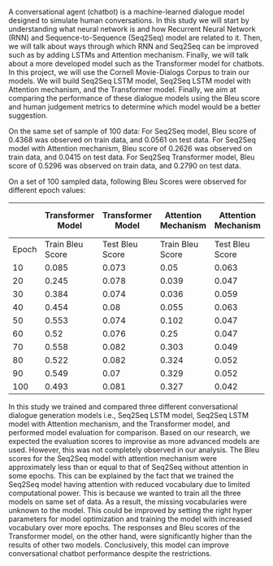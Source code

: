 A conversational agent (chatbot) is a machine-learned dialogue model designed to simulate human conversations. In this study we will start by understanding what neural network is and how Recurrent Neural Network (RNN) and Sequence-to-Sequence (Seq2Seq) model are related to it. Then, we will talk about ways through which RNN and Seq2Seq can be improved such as by adding LSTMs and Attention mechanism. Finally, we will talk about a more developed model such as the Transformer model for chatbots. In this project, we will use the Cornell Movie-Dialogs Corpus to train our models. We will build Seq2Seq LSTM model, Seq2Seq LSTM model with Attention mechanism, and the Transformer model. Finally, we aim at comparing the performance of these dialogue models using the Bleu score and human judgement metrics to determine which model would be a better suggestion.

On the same set of sample of 100 data: 
For Seq2Seq model, Bleu score of 0.4368 was observed on train data, and 0.0561 on test data.
For Seq2Seq model with Attention mechanism, Bleu score of 0.2626 was observed on train data, and 0.0415 on test data.
For Seq2Seq Transformer model, Bleu score of 0.5296 was observed on train data, and 0.2790 on test data.

On a set of 100 sampled data, following Bleu Scores were observed for different epoch values:

|       | Transformer Model | Transformer Model | Attention Mechanism | Attention Mechanism | No Attention Mechanism | No Attention Mechanism |
|-------|-------------------|-------------------|---------------------|---------------------|------------------------|------------------------|
| Epoch | Train Bleu Score  | Test Bleu Score   | Train Bleu Score    | Test Bleu Score     | Train Bleu Score       | Test Bleu Score        |
| 10    | 0.085             | 0.073             | 0.05                | 0.063               | 0.077                  | 0.085                  |
| 20    | 0.245             | 0.078             | 0.039               | 0.047               | 0.065                  | 0.07                   |
| 30    | 0.384             | 0.074             | 0.036               | 0.059               | 0.056                  | 0.066                  |
| 40    | 0.454             | 0.08              | 0.055               | 0.063               | 0.057                  | 0.061                  |
| 50    | 0.553             | 0.074             | 0.102               | 0.047               | 0.051                  | 0.067                  |
| 60    | 0.52              | 0.076             | 0.25                | 0.047               | 0.054                  | 0.043                  |
| 70    | 0.558             | 0.082             | 0.303               | 0.049               | 0.051                  | 0.056                  |
| 80    | 0.522             | 0.082             | 0.324               | 0.052               | 0.054                  | 0.059                  |
| 90    | 0.549             | 0.07              | 0.329               | 0.052               | 0.057                  | 0.048                  |
| 100   | 0.493             | 0.081             | 0.327               | 0.042               | 0.045                  | 0.058                  |


In this study we trained and compared three different conversational dialogue generation models i.e., Seq2Seq LSTM model, Seq2Seq LSTM model with Attention mechanism, and the Transformer model, and performed model evaluation for comparison.
Based on our research, we expected the evaluation scores to improvise as more advanced models are used. However, this was not completely observed in our analysis. The Bleu scores for the Seq2Seq model with attention mechanism were approximately less than or equal to that of Seq2Seq without attention in some epochs. This can be explained by the fact that we trained the Seq2Seq model having attention with reduced vocabulary due to limited computational power. This is because we wanted to train all the three models on same set of data. As a result, the missing vocabularies were unknown to the model. This could be improved by setting the right hyper parameters for model optimization and training the model with increased vocabulary over more epochs. 
The responses and Bleu scores of the Transformer model, on the other hand, were significantly higher than the results of other two models. Conclusively, this model can improve conversational chatbot performance despite the restrictions.

